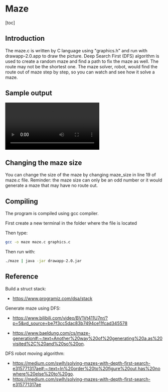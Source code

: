 # Maze

[toc]

## Introduction

The maze.c is written by C language using "graphics.h" and run with drawapp-2.0.app to draw the picture. Deep Search First (DFS) algorithm is used to create a random maze and find a path to fix the maze as well. The route may not be the shortest one. The maze solver, robot, would find the route out of maze step by step, so you can watch and see how it solve a maze.

## Sample output

<video src="./maze_demo.mov" autoplay="autoplay"></video>

## Changing the maze size

You can change the size of the maze by changing maze_size in line 19 of maze.c file. Reminder: the maze size can only be an odd number or it would generate a maze that may have no route out.

## Compiling

The program is compiled using gcc compiler.

First create a new terminal in the folder where the file is located

Then type:

```bash
gcc -o maze maze.c graphics.c 
```

Then run with:

```bash
./maze | java -jar drawapp-2.0.jar
```

## Reference

Build a struct stack:

+  https://www.programiz.com/dsa/stack

Generate maze using DFS:

+ https://www.bilibili.com/video/BV1Vt411U7nr/?p=5&vd_source=be7f3cc5dac83b7494ce11fcad345578

+ https://www.baeldung.com/cs/maze-generation#:~:text=Another%20way%20of%20generating%20a,as%20visited%2C%20and%20so%20on.

DFS robot moving algorithm:

+  https://medium.com/swlh/solving-mazes-with-depth-first-search-e315771317ae#:~:text=In%20order%20to%20figure%20out,has%20nowhere%20else%20to%20go. 
+ https://medium.com/swlh/solving-mazes-with-depth-first-search-e315771317ae